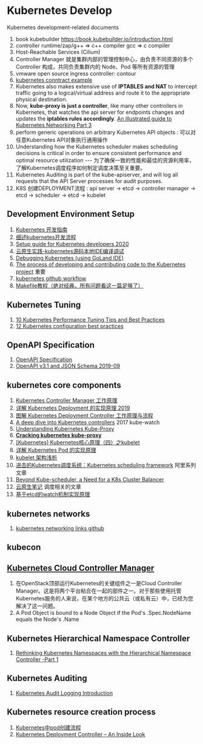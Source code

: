 # Kubernetes Develop

<p>Kubernetes development-related documents</p>

1. book kubebuilder <https://book.kubebuilder.io/introduction.html>
2. controller runtime/zap/g++ => c++ compiler gcc => c compiler
3. Host-Reachable Services (Cilium)
4. Controller Manager 就是集群内部的管理控制中心，由负责不同资源的多个 Controller 构成，共同负责集群内的 Node、Pod 等所有资源的管理
5. vmware open source ingress controller: contour
6. [kubernetes conntract example](https://www.digitalocean.com/community/tutorials/how-to-inspect-kubernetes-networking)
7. Kubernetes also makes extensive use of **IPTABLES and NAT** to intercept traffic going to a logical/virtual address and route it to the appropriate physical destination.
8. Now, **kube-proxy is just a controller**, like many other controllers in Kubernetes, that watches the api server for endpoints changes and updates the **iptables rules accordingly**. [An illustrated guide to Kubernetes Networking Part 3](https://itnext.io/an-illustrated-guide-to-kubernetes-networking-part-3-f35957784c8e)
9. perform generic operations on arbitrary Kubernetes API objects : 可以对任意Kubernetes API对象执行通用操作
10. Understanding how the Kubernetes scheduler makes scheduling decisions is critical in order to ensure consistent performance and optimal resource utilization --- 为了确保一致的性能和最佳的资源利用率，了解Kubernetes调度程序如何制定调度决策至关重要。
11. Kubernetes Auditing is part of the kube-apiserver, and will log all requests that the API Server processes for audit purposes.
12. K8S 创建DEPLOYMENT流程 : api server -> etcd -> controller manager -> etcd -> scheduler -> etcd -> kubelet

## Development Environment Setup
1. [Kubernetes 开发指南](https://developer.ibm.com/zh/articles/os-kubernetes-developer-guide/)
2. [细述kubernetes开发流程](https://www.cnblogs.com/linuxprobe-sarah/p/10860273.html)
3. [Setup guide for Kubernetes developers 2020](https://developer.ibm.com/components/kubernetes/articles/setup-guide-for-kubernetes-developers/)
4. [云原生实践-kubernetes源码本地IDE编译调试](https://www.daimajiaoliu.com/daima/4edeaa21e900400)
5. [Debugging Kubernetes (using GoLand IDE)](https://xmudrii.com/posts/debugging-kubernetes/)
6. [The process of developing and contributing code to the Kubernetes project](https://github.com/kubernetes/community/tree/master/contributors/devel#readme) 重要
7. [kubernetes github workflow](https://github.com/kubernetes/community/blob/master/contributors/guide/github-workflow.md)
8. [Makefile教程（绝对经典，所有问题看这一篇足够了）](https://blog.csdn.net/weixin_38391755/article/details/80380786)


## Kubernetes Tuning
1. [10 Kubernetes Performance Tuning Tips and Best Practices](https://opsani.com/blog/10-kubernetes-performance-tuning-tips-best-practices/)
2. [12 Kubernetes configuration best practices](https://www.stackrox.com/post/2019/09/12-kubernetes-configuration-best-practices/)

## OpenAPI Specification
1. [OpenAPI Specification](https://github.com/OAI/OpenAPI-Specification/blob/master/versions/3.0.0.md)
2. [OpenAPI v3.1 and JSON Schema 2019-09](https://apisyouwonthate.com/blog/openapi-v31-and-json-schema-2019-09)


## kubernetes core components
1. [Kubernetes Controller Manager 工作原理](http://dockone.io/article/9557)
2. [详解 Kubernetes Deployment 的实现原理 2019](https://draveness.me/kubernetes-deployment/)
3. [图解 Kubernetes Deployment Controller 工作原理与流程](https://juejin.im/post/5df8e971f265da3393098741#heading-1)
4. [A deep dive into Kubernetes controllers](https://engineering.bitnami.com/articles/a-deep-dive-into-kubernetes-controllers.html) 2017 kube-watch
5. [Understanding Kubernetes Kube-Proxy](https://cloud.tencent.com/developer/article/1501772)
6. [**Cracking kubernetes kube-proxy**](https://arthurchiao.art/blog/cracking-k8s-node-proxy/)
7. [[Kubernetes] Kubernetes核心原理（四）之kubelet](https://www.huweihuang.com/article/kubernetes/core-principle/kubernetes-core-principle-kubelet/)
8. [详解 Kubernetes Pod 的实现原理](https://www.infoq.cn/article/fmTSPqdyx0AFjMsrmNvG?utm_source=related_read_bottom&utm_medium=article)
9. [kubelet 架构浅析](https://zhuanlan.zhihu.com/p/111241825)
10. [进击的Kubernetes调度系统：Kubernetes scheduling framework](https://zhuanlan.zhihu.com/p/158069604)  阿里系列文章
11. [Beyond Kube-scheduler, a Need for a K8s Cluster Balancer](https://medium.com/sparsecode/beyond-kube-scheduler-a-need-for-a-k8s-cluster-balancer-89cdfb242e09)
12. [云原生笔记](https://www.yuque.com/baxiaoshi/tyado3/lvfa0b) <good> 调度相关的文章
13. [基于etcd的watch机制实现原理](https://www.yuque.com/baxiaoshi/tyado3/vxx3s8)

## kubernetes networks
1. [kubernetes networking links github](https://github.com/nleiva/kubernetes-networking-links)

## kubecon

## [Kubernetes Cloud Controller Manager](https://zhuanlan.zhihu.com/p/186965991)
1. 在OpenStack顶部运行Kubernetes的关键组件之一是Cloud Controller Manager。这是将两个平台粘合在一起的部件之一。对于那些使用托管Kubernetes服务的人来说，在某个地方的公共云（或私有云）中，已经为您解决了这一问题。
2. A Pod Object is bound to a Node Object if the Pod's .Spec.NodeName equals the Node's .Name


## Kubernetes Hierarchical Namespace Controller
1. [Rethinking Kubernetes Namespaces with the Hierarchical Namespace Controller -Part 1](https://medium.com/sainsburys-engineering/rethinking-kubernetes-namespaces-with-the-hierarchical-namespace-controller-part-1-9f3a32eecaa2)


## Kubernetes Auditing
1. [Kubernetes Audit Logging Introduction](https://medium.com/@noqcks/kubernetes-audit-logging-introduction-464a34a53f6c)


## Kubernetes resource creation process
1. [Kubernetes中pod创建流程](https://blog.csdn.net/yan234280533/article/details/72567261)
2. [Kubernetes Deployment Controller – An Inside Look ](https://www.cloudiqtech.com/kubernetes-deployment-controller-an-inside-look/)